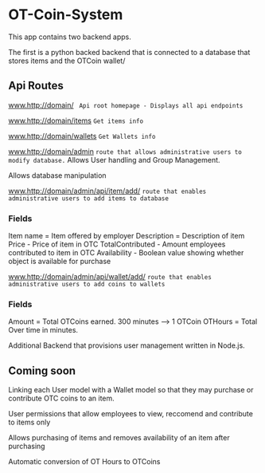 # OT-Coin-System

This app contains two backend apps.

The first is a python backed backend that is connected to a database that stores items and the OTCoin wallet/

## Api Routes

<www.http://domain/>
``` Api root homepage - Displays all api endpoints```

<www.http://domain/items>
``` Get items info ```

<www.http://domain/wallets>
``` Get Wallets info ```


<www.http://domain/admin>
``` route that allows administrative users to modify database. ```
Allows User handling and Group Management.

Allows database manipulation

<www.http://domain/admin/api/item/add/>
``` route that enables administrative users to add items to database ```

### Fields
Item name = Item offered by employer
Description = Description of item
Price - Price of item in OTC
TotalContributed - Amount employees contributed to item in OTC
Availability - Boolean value showing whether object is available for purchase

<www.http://domain/admin/api/wallet/add/>
``` route that enables administrative users to add coins to wallets ```

### Fields
Amount = Total OTCoins earned. 300 minutes --> 1 OTCoin
OTHours = Total Over time  in minutes.


Additional Backend that provisions user management written in Node.js.


## Coming soon

Linking each User model with a Wallet model so that they may purchase or contribute OTC coins to an item.

User permissions that allow employees to view, reccomend and contribute to items only

Allows purchasing of items and removes availability of an item after purchasing

Automatic conversion of OT Hours to OTCoins